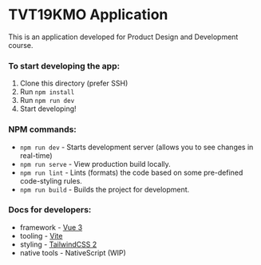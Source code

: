# TVT19KMO Application
This is an application developed for Product Design and Development course.


### To start developing the app:
1. Clone this directory (prefer SSH)
2. Run `npm install`
3. Run `npm run dev`
4. Start developing!

### NPM commands:
* `npm run dev` - Starts development server (allows you to see changes in real-time)
* `npm run serve` - View production build locally.
* `npm run lint` - Lints (formats) the code based on some pre-defined code-styling rules.
* `npm run build` - Builds the project for development.

### Docs for developers:
* framework - [Vue 3](https://v3.vuejs.org/guide/introduction.html)
* tooling - [Vite](https://vitejs.dev/)
* styling - [TailwindCSS 2](https://tailwindcss.com/docs)
* native tools - NativeScript (WIP)
